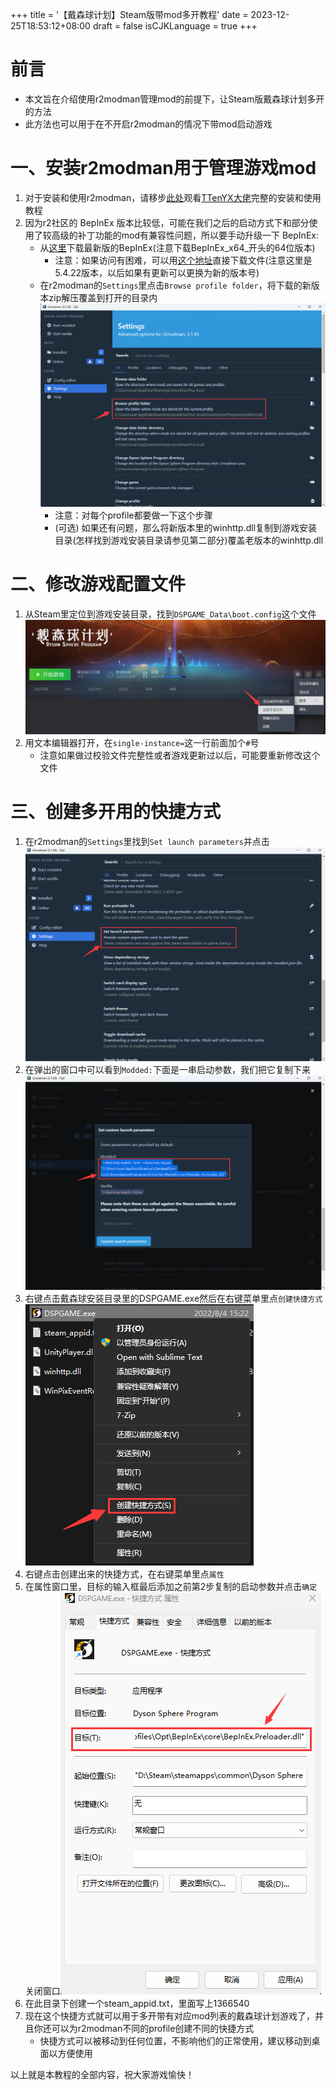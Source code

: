 +++
title = '【戴森球计划】Steam版带mod多开教程'
date = 2023-12-25T18:53:12+08:00
draft = false
isCJKLanguage = true
+++
# 前言
* 本文旨在介绍使用r2modman管理mod的前提下，让Steam版戴森球计划多开的方法
* 此方法也可以用于在不开启r2modman的情况下带mod启动游戏
<!--more-->

# 一、安装r2modman用于管理游戏mod
1. 对于安装和使用r2modman，请移步[此处](https://www.bilibili.com/read/cv26835751/)观看[TTenYX大佬](https://space.bilibili.com/630071255/)完整的安装和使用教程
2. 因为r2社区的 BepInEx 版本比较低，可能在我们之后的启动方式下和部分使用了较高级的补丁功能的mod有兼容性问题，所以要手动升级一下 BepInEx:
    + 从[这里](https://github.com/bepinex/bepinex/releases/latest)下载最新版的BepInEx(注意下载BepInEx_x64_开头的64位版本)
        - 注意：如果访问有困难，可以用[这个地址](https://mirror.ghproxy.com/github.com/BepInEx/BepInEx/releases/download/v5.4.22/BepInEx_x64_5.4.22.0.zip)直接下载文件(注意这里是5.4.22版本，以后如果有更新可以更换为新的版本号)
    + 在r2modman的`Settings`里点击`Browse profile folder`，将下载的新版本zip解压覆盖到打开的目录内![001](images/001.png)
        - 注意：对每个profile都要做一下这个步骤
        - (可选) 如果还有问题，那么将新版本里的winhttp.dll复制到游戏安装目录(怎样找到游戏安装目录请参见第二部分)覆盖老版本的winhttp.dll

# 二、修改游戏配置文件
1. 从Steam里定位到游戏安装目录，找到`DSPGAME_Data\boot.config`这个文件![002](images/002.png)
2. 用文本编辑器打开，在`single-instance=`这一行前面加个`#`号
    + 注意如果做过校验文件完整性或者游戏更新过以后，可能要重新修改这个文件

# 三、创建多开用的快捷方式
1. 在r2modman的`Settings`里找到`Set launch parameters`并点击![003](images/003.png)
2. 在弹出的窗口中可以看到`Modded:`下面是一串启动参数，我们把它复制下来![004](images/004.png)
3. 右键点击戴森球安装目录里的DSPGAME.exe然后在右键菜单里点`创建快捷方式`![005](images/005.png)
4. 右键点击创建出来的快捷方式，在右键菜单里点`属性`
5. 在属性窗口里，目标的输入框最后添加之前第2步复制的启动参数并点击`确定`关闭窗口![006](images/006.png)
6. 在此目录下创建一个steam_appid.txt，里面写上1366540
7. 现在这个快捷方式就可以用于多开带有对应mod列表的戴森球计划游戏了，并且你还可以为r2modman不同的profile创建不同的快捷方式
    + 快捷方式可以被移动到任何位置，不影响他们的正常使用，建议移动到桌面以方便使用

以上就是本教程的全部内容，祝大家游戏愉快！
